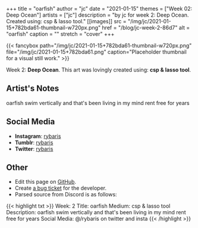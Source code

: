 +++
title =       "oarfish"
author =      "jc"
date =        "2021-01-15"
themes =      ["Week 02: Deep Ocean"]
artists =     ["jc"]
description = "by jc for week 2: Deep Ocean. Created using: csp & lasso tool."
[[images]]
      src = "/img/jc/2021-01-15+782bda61-thumbnail-w720px.png"
      href = "/blog/jc-week-2-86d7"
      alt = "oarfish"
      caption = ""
      stretch = "cover"
+++

{{< fancybox path="/img/jc/2021-01-15+782bda61-thumbnail-w720px.png" file="/img/jc/2021-01-15+782bda61.png" caption="Placeholder thumbnail for a visual still work." >}}


Week 2: **Deep Ocean**. This art was lovingly created using: **csp & lasso tool**.

## Artist's Notes

oarfish swim vertically and that's been living in my mind rent free for years

## Social Media

- **Instagram**: <a href='https://instagram.com/rybaris' target='_blank'>rybaris</a>
- **Tumblr**: <a href='https://rybaris.tumblr.com' target='_blank'>rybaris</a>
- **Twitter**: <a href='https://twitter.com/rybaris' target='_blank'>rybaris</a>

## Other

- Edit this page on [GitHub](https://github.com/teaminkling/web-refresh/edit/main/content/blog/jc-week-2-86d7.md).
- Create [a bug ticket](https://github.com/teaminkling/web-refresh/issues/new?assignees=&labels=bug&template=problem-report.md&title=) for the developer.
- Parsed source from Discord is as follows:

{{< highlight txt >}}
Week: 2
Title: oarfish
Medium: csp & lasso tool
Description: oarfish swim vertically and that's been living in my mind rent free for years
Social Media: @/rybaris on twitter and insta
{{< /highlight >}}